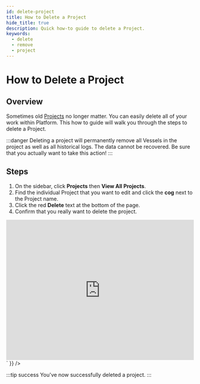 ```yaml
---
id: delete-project
title: How to Delete a Project
hide_title: true
description: Quick how-to guide to delete a Project.
keywords:
  - delete
  - remove
  - project
---
```


# How to Delete a Project

## Overview

Sometimes old [Projects](../../reference/projects.md) no longer matter. You can easily delete all of your work within Platform. This how to guide will walk you through the steps to delete a Project.

:::danger
Deleting a project will permanently remove all Vessels in the project as well as all historical logs. The data cannot be recovered. Be sure that you actually want to take this action!
:::

## Steps

1. On the sidebar, click **Projects** then **View All Projects**.
2. Find the individual Project that you want to edit and click the **cog** next to the Project name.
3. Click the red **Delete** text at the bottom of the page.
4. Confirm that you really want to delete the project.

<div dangerouslySetInnerHTML={{ __html: `<div style="position: relative; padding-bottom: calc(66.66666666666666% + 41px); height: 0;"><iframe src="https://demo.arcade.software/ns5DB5lZm8mcumyhpjCS?embed" frameborder="0" loading="lazy" webkitallowfullscreen mozallowfullscreen allowfullscreen style="position: absolute; top: 0; left: 0; width: 100%; height: 100%;color-scheme: light;" title="How to Delete a Project"></iframe></div>` }} />


:::tip success
You've now successfully deleted a project.
:::



